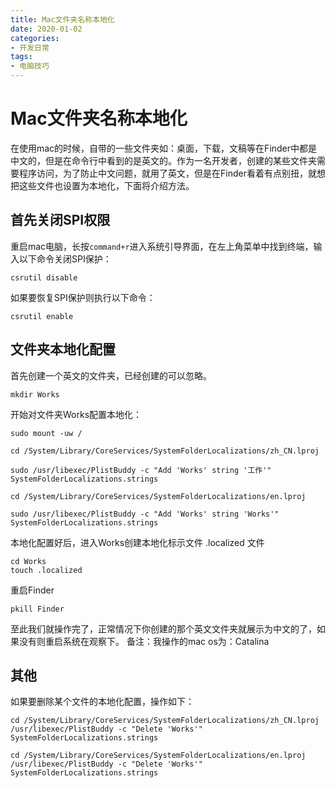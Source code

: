 ```yaml
---
title: Mac文件夹名称本地化
date: 2020-01-02
categories: 
- 开发日常
tags: 
- 电脑技巧
---
```

# Mac文件夹名称本地化
在使用mac的时候，自带的一些文件夹如：桌面，下载，文稿等在Finder中都是中文的，但是在命令行中看到的是英文的。作为一名开发者，创建的某些文件夹需要程序访问，为了防止中文问题，就用了英文，但是在Finder看着有点别扭，就想把这些文件也设置为本地化，下面将介绍方法。
## 首先关闭SPI权限
重启mac电脑，长按`command+r`进入系统引导界面，在左上角菜单中找到终端，输入以下命令关闭SPI保护：
```
csrutil disable
```
如果要恢复SPI保护则执行以下命令：
```
csrutil enable
```

## 文件夹本地化配置
首先创建一个英文的文件夹，已经创建的可以忽略。
```
mkdir Works
```
开始对文件夹Works配置本地化：
```
sudo mount -uw /

cd /System/Library/CoreServices/SystemFolderLocalizations/zh_CN.lproj

sudo /usr/libexec/PlistBuddy -c "Add 'Works' string '工作'" SystemFolderLocalizations.strings

cd /System/Library/CoreServices/SystemFolderLocalizations/en.lproj

sudo /usr/libexec/PlistBuddy -c "Add 'Works' string 'Works'" SystemFolderLocalizations.strings

```
本地化配置好后，进入Works创建本地化标示文件 .localized 文件
```
cd Works
touch .localized
```
重启Finder
```
pkill Finder
```
至此我们就操作完了，正常情况下你创建的那个英文文件夹就展示为中文的了，如果没有则重启系统在观察下。
备注：我操作的mac os为：Catalina
## 其他
如果要删除某个文件的本地化配置，操作如下：
```
cd /System/Library/CoreServices/SystemFolderLocalizations/zh_CN.lproj
/usr/libexec/PlistBuddy -c "Delete 'Works'" SystemFolderLocalizations.strings

cd /System/Library/CoreServices/SystemFolderLocalizations/en.lproj
/usr/libexec/PlistBuddy -c "Delete 'Works'" SystemFolderLocalizations.strings
```


